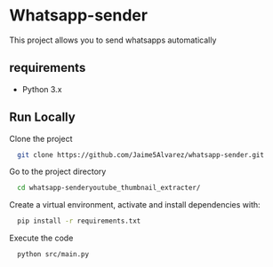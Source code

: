 
# Whatsapp-sender

This project allows you to send whatsapps automatically

## requirements
- Python 3.x

## Run Locally

Clone the project

```bash
  git clone https://github.com/Jaime5Alvarez/whatsapp-sender.git
```

Go to the project directory

```bash
  cd whatsapp-senderyoutube_thumbnail_extracter/
```

Create a virtual environment, activate and install dependencies with:

```bash
  pip install -r requirements.txt

```

Execute the code

```bash
  python src/main.py
```
